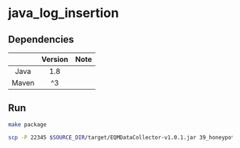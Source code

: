# java_log_insertion

## Dependencies

|       | Version | Note |
|:-----:|:-------:|:----:|
|  Java |   1.8   |      |
| Maven |    ^3   |      |

## Run

```bash
make package
```

```bash
scp -P 22345 $SOURCE_DIR/target/EQMDataCollector-v1.0.1.jar 39_honeypot:/home/isslab/Developer/log_metric_analyze_framework/target/eqms-v220603/eqms-data-collector/target
```
